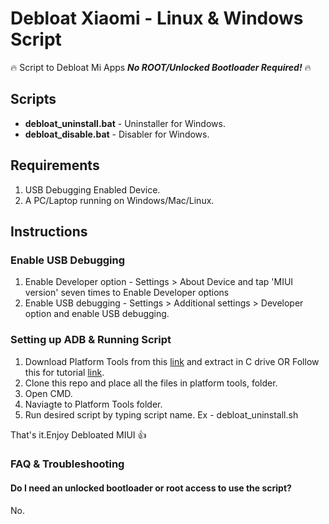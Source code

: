 # Debloat Xiaomi - Linux & Windows Script
:fire: Script to Debloat Mi Apps ***No ROOT/Unlocked Bootloader Required!*** :fire:

## Scripts
* **debloat_uninstall.bat** - Uninstaller for Windows.
* **debloat_disable.bat** - Disabler for Windows.

## Requirements ##
1. USB Debugging Enabled Device.
2. A PC/Laptop running on Windows/Mac/Linux.

## Instructions

### Enable USB Debugging
1. Enable Developer option - 
   Settings > About Device and tap 'MIUI version' seven times to Enable Developer options
2. Enable USB debugging - 
   Settings > Additional settings > Developer option and enable USB debugging.

### Setting up ADB & Running Script 
1. Download Platform Tools from this [link](https://developer.android.com/studio/releases/platform-tools) and extract in C drive
OR Follow this for tutorial [link](https://www.xda-developers.com/quickly-install-adb/).
2. Clone this repo and place all the files in platform tools, folder.
3. Open CMD.
4. Naviagte to Platform Tools folder.
5. Run desired script by typing script name. Ex - debloat_uninstall.sh

That's it.Enjoy Debloated MIUI :thumbsup:

### FAQ & Troubleshooting

#### Do I need an unlocked bootloader or root access to use the script?

No.

